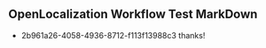 ## OpenLocalization Workflow Test MarkDown
* 2b961a26-4058-4936-8712-f113f13988c3 thanks!

<!--HONumber=Aug16_HO1-->


